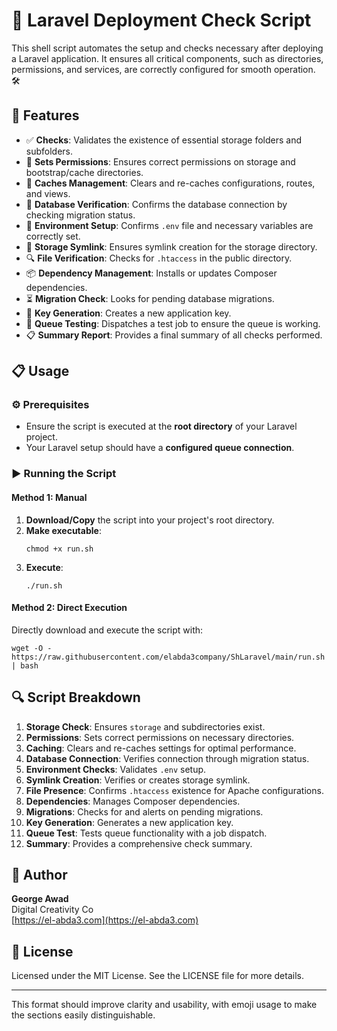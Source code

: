 # 🚀 Laravel Deployment Check Script

This shell script automates the setup and checks necessary after deploying a Laravel application. It ensures all critical components, such as directories, permissions, and services, are correctly configured for smooth operation. 🛠️

## 🌟 Features

- ✅ **Checks**: Validates the existence of essential storage folders and subfolders.
- 🔐 **Sets Permissions**: Ensures correct permissions on storage and bootstrap/cache directories.
- 🧹 **Caches Management**: Clears and re-caches configurations, routes, and views.
- 🔗 **Database Verification**: Confirms the database connection by checking migration status.
- 📂 **Environment Setup**: Confirms `.env` file and necessary variables are correctly set.
- 🔄 **Storage Symlink**: Ensures symlink creation for the storage directory.
- 🔍 **File Verification**: Checks for `.htaccess` in the public directory.
- 📦 **Dependency Management**: Installs or updates Composer dependencies.
- ⏳ **Migration Check**: Looks for pending database migrations.
- 🔑 **Key Generation**: Creates a new application key.
- 🧪 **Queue Testing**: Dispatches a test job to ensure the queue is working.
- 📋 **Summary Report**: Provides a final summary of all checks performed.

## 📋 Usage

### ⚙️ Prerequisites

- Ensure the script is executed at the **root directory** of your Laravel project.
- Your Laravel setup should have a **configured queue connection**.

### ▶️ Running the Script

#### Method 1: Manual

1. **Download/Copy** the script into your project's root directory.
2. **Make executable**:
   ```
   chmod +x run.sh
   ```
3. **Execute**:
   ```
   ./run.sh
   ```

#### Method 2: Direct Execution

Directly download and execute the script with:
```
wget -O - https://raw.githubusercontent.com/elabda3company/ShLaravel/main/run.sh | bash
```

## 🔍 Script Breakdown

1. **Storage Check**: Ensures `storage` and subdirectories exist.
2. **Permissions**: Sets correct permissions on necessary directories.
3. **Caching**: Clears and re-caches settings for optimal performance.
4. **Database Connection**: Verifies connection through migration status.
5. **Environment Checks**: Validates `.env` setup.
6. **Symlink Creation**: Verifies or creates storage symlink.
7. **File Presence**: Confirms `.htaccess` existence for Apache configurations.
8. **Dependencies**: Manages Composer dependencies.
9. **Migrations**: Checks for and alerts on pending migrations.
10. **Key Generation**: Generates a new application key.
11. **Queue Test**: Tests queue functionality with a job dispatch.
12. **Summary**: Provides a comprehensive check summary.

## 👤 Author

**George Awad**  
Digital Creativity Co  
[https://el-abda3.com](https://el-abda3.com)

## 📜 License

Licensed under the MIT License. See the LICENSE file for more details.

---

This format should improve clarity and usability, with emoji usage to make the sections easily distinguishable.
